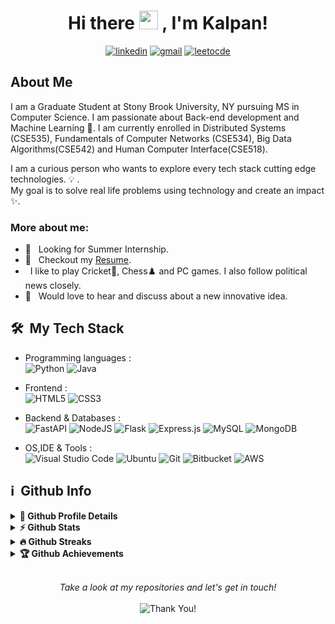 <h1 align="center"> Hi there <img src="https://media.giphy.com/media/hvRJCLFzcasrR4ia7z/giphy.gif" width="30px"> , I'm Kalpan!</a> </h1>



<p align="center">
  <a href="https://www.linkedin.com/in/kalpan-tumdi"><img alt="linkedin" title="Linkedin" src="https://img.shields.io/badge/linkedin-%230077B5.svg?style=for-the-badge&logo=linkedin&logoColor=white"/></a>
  <a href="mailto:kalpantumdi@gmail.com"><img alt="gmail" title="gmail" src="https://img.shields.io/badge/Gmail-D14836?style=for-the-badge&logo=gmail&logoColor=white"/></a>
  <a href="https://www.leetcode.com/https://leetcode.com/Kalpan_13/"><img alt="leetocde" title="leetcode" src="https://img.shields.io/badge/LeetCode-000000?style=for-the-badge&logo=LeetCode&logoColor=#d16c06"/></a>
</p>

<h2>About Me</h2>

I am a Graduate Student at Stony Brook University, NY pursuing MS in Computer Science. I am passionate about Back-end development and Machine Learning 🚀. 
I am currently enrolled in Distributed Systems (CSE535), Fundamentals of Computer Networks (CSE534), Big Data Algorithms(CSE542) and Human Computer Interface(CSE518).


I am a curious person who wants to explore every tech stack cutting edge technologies. :bulb:  .<br>
My goal is to solve real life problems using technology and create an impact :sparkles:.

### More about me:

- 🤝 &nbsp; Looking for Summer Internship.
- 📝 &nbsp; Checkout my [Resume](https://drive.google.com/file/d/1LG3UjtbOZYcXxJr8QPGQaR8o70BCu9_W/view?usp=sharing).
- &nbsp; I like to play Cricket:cricket_game:, Chess:chess_pawn: and PC games. I also follow political news closely. 
- 🌱 &nbsp; Would love to hear and discuss about a new innovative idea.

<h2> 🛠 &nbsp;My Tech Stack</h2>

- Programming languages : <br />
  ![Python](https://img.shields.io/badge/python-3670A0?style=for-the-badge&logo=python&logoColor=ffdd54)
  ![Java](https://img.shields.io/badge/java-%23ED8B00.svg?style=for-the-badge&logo=java&logoColor=white)
- Frontend : <br />
![HTML5](https://img.shields.io/badge/html5-%23E34F26.svg?style=for-the-badge&logo=html5&logoColor=white)
![CSS3](https://img.shields.io/badge/css3-%231572B6.svg?style=for-the-badge&logo=css3&logoColor=white)
- Backend & Databases : <br />
  ![FastAPI](https://img.shields.io/badge/FastAPI-005571?style=for-the-badge&logo=fastapi)
  ![NodeJS](https://img.shields.io/badge/node.js-6DA55F?style=for-the-badge&logo=node.js&logoColor=white)
  ![Flask](https://img.shields.io/badge/flask-%23000.svg?style=for-the-badge&logo=flask&logoColor=white)
  ![Express.js](https://img.shields.io/badge/express.js-%23404d59.svg?style=for-the-badge&logo=express&logoColor=%2361DAFB)
  ![MySQL](https://img.shields.io/badge/mysql-%2300f.svg?style=for-the-badge&logo=mysql&logoColor=white)
  ![MongoDB](https://img.shields.io/badge/MongoDB-%234ea94b.svg?style=for-the-badge&logo=mongodb&logoColor=white)

- OS,IDE & Tools : <br />
  ![Visual Studio Code](https://img.shields.io/badge/Visual%20Studio%20Code-0078d7.svg?style=for-the-badge&logo=visual-studio-code&logoColor=white)
  ![Ubuntu](https://img.shields.io/badge/Ubuntu-E95420?style=for-the-badge&logo=ubuntu&logoColor=white)
  ![Git](https://img.shields.io/badge/git-%23F05033.svg?style=for-the-badge&logo=git&logoColor=white)
  ![Bitbucket](https://img.shields.io/badge/bitbucket-%230047B3.svg?style=for-the-badge&logo=bitbucket&logoColor=white)
  ![AWS](https://img.shields.io/badge/AWS-%23FF9900.svg?style=for-the-badge&logo=amazon-aws&logoColor=white)
  
<h2>ℹ️ &nbsp;Github Info</h2>
<details>	
  <summary><b>🔎 Github Profile Details</b></summary>
<p align="center"><img height="180em" src="https://github-profile-summary-cards.vercel.app/api/cards/profile-details?username=Kalpan13&theme=github_dark" alt="Kalpan13" align = "center"/></p>
</details>
<details>	
  <summary><b>⚡ Github Stats</b></summary>
<p align="center"><img height="180em" src="https://github-readme-stats.vercel.app/api?username=Kalpan13&hide_border=true&count_private=true&show_icons=true&theme=radical" alt="Kalpan13" align = "center"/>
<img height="180em" src="https://github-readme-stats.vercel.app/api/top-langs?username=Kalpan13&show_icons=true&locale=en&layout=compact&hide_border=true&theme=radical" alt="Kalpan13" align = "center"/></p>
</details>
<details>
 <summary><b>🔥 Github Streaks</b></summary>
<p align="center"><img src="https://github-readme-streak-stats.herokuapp.com/?user=Kalpan138&theme=black-ice&hide_border=true&stroke=0000&background=0D1117&ring=e05397&fire=e05397&currStreakLabel=e05397" alt="Kalpan13" /></p>
</details>
<details>
 <summary><b>🏆 Github Achievements</b></summary>
<p align="center"> <a href="https://github.com/Kalpan13"><img src="https://github-profile-trophy.vercel.app/?username=Kalpan13&margin-w=5&theme=radical" alt="Kalpan13" /></a> </p>
</details>
<br>
 
<p align="center">
    <i>Take a look at my repositories and let's get in touch!</i><br><br>
   <img alt="Thank You!" title="Thank You" src="https://img.shields.io/badge/Thank-You-ff69b4.svg"/>
</p>
